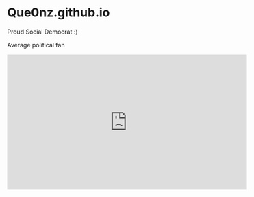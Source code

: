 # Que0nz.github.io
Proud Social Democrat :)

Average political fan

<iframe width="560" height="315" src="https://www.youtube.com/embed/OH0VKIfdA7M" title="YouTube video player" frameborder="0" allow="accelerometer; autoplay; clipboard-write; encrypted-media; gyroscope; picture-in-picture" allowfullscreen></iframe>
